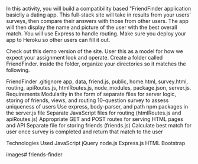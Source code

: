 In this activity, you will build a compatibility based "FriendFinder application basiclly a dating app. This full-stack site will take in results from your users' surveys, then compare their answers with those from other users. The app will then display the name and picture of the user with the best overall match. You will use Express to handle routing. Make sure you deploy your app to Heroku so other users can fill it out. 

Check out this demo version of the site. User this as a model for how we expect your assignment look and operate. Create a folder called FriendFinder. inside the folder, organize your directories so it matches the following. 

FriendFinder .gitignore app, data, friend.js, public, home.html, survey.html, routing, apiRoutes.js, htmlRoutes.js, node_modules, package.json, server.js. 
Requirements
Modularity in the form of separate files for server logic, storing of friends, views, and routing
10-question survey to assess uniqueness of users
Use express, body-parser, and path npm packages in the server.js file
Separate JavaScript files for routing (htmlRoutes.js and apiRoutes.js)
Appropriate GET and POST routes for serving HTML pages and API 
Separate file for storing friends (friends.js)
Calculate best match for user once survey is completed and return that match to the user

Technologies Used
JavaScript
jQuery
node.js
Express.js
HTML
Bootstrap

images# friends-finder
